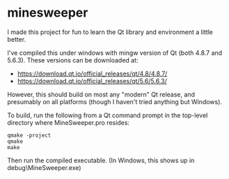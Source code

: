 # minesweeper

I made this project for fun to learn the Qt library and environment a little better.

I've compiled this under windows with mingw version of Qt (both 4.8.7 and 5.6.3).  These versions can be downloaded at:
- https://download.qt.io/official_releases/qt/4.8/4.8.7/
- https://download.qt.io/official_releases/qt/5.6/5.6.3/

However, this should build on most any "modern" Qt release, and presumably on all platforms (though I haven't tried anything but Windows).

To build, run the following from a Qt command prompt in the top-level directory where MineSweeper.pro resides:
```
qmake -project
qmake
make
```

Then run the compiled executable.  (In Windows, this shows up in debug\MineSweeper.exe)


